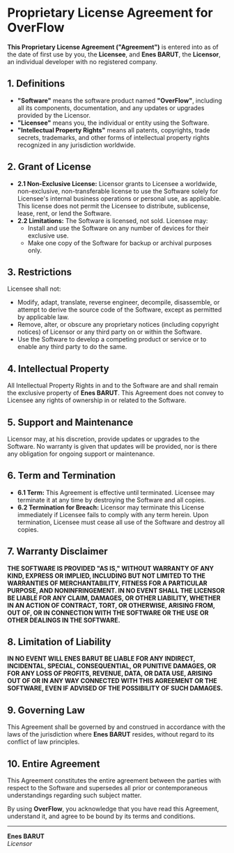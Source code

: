 # Proprietary License Agreement for OverFlow

**This Proprietary License Agreement ("Agreement")** is entered into as of the date of first use by you, the **Licensee**, and **Enes BARUT**, the **Licensor**, an individual developer with no registered company.

## 1. Definitions

- **"Software"** means the software product named **"OverFlow"**, including all its components, documentation, and any updates or upgrades provided by the Licensor.
- **"Licensee"** means you, the individual or entity using the Software.
- **"Intellectual Property Rights"** means all patents, copyrights, trade secrets, trademarks, and other forms of intellectual property rights recognized in any jurisdiction worldwide.

## 2. Grant of License

- **2.1 Non-Exclusive License:** Licensor grants to Licensee a worldwide, non-exclusive, non-transferable license to use the Software solely for Licensee's internal business operations or personal use, as applicable. This license does not permit the Licensee to distribute, sublicense, lease, rent, or lend the Software.
- **2.2 Limitations:** The Software is licensed, not sold. Licensee may:
  - Install and use the Software on any number of devices for their exclusive use.
  - Make one copy of the Software for backup or archival purposes only.

## 3. Restrictions

Licensee shall not:
- Modify, adapt, translate, reverse engineer, decompile, disassemble, or attempt to derive the source code of the Software, except as permitted by applicable law.
- Remove, alter, or obscure any proprietary notices (including copyright notices) of Licensor or any third party on or within the Software.
- Use the Software to develop a competing product or service or to enable any third party to do the same.

## 4. Intellectual Property

All Intellectual Property Rights in and to the Software are and shall remain the exclusive property of **Enes BARUT**. This Agreement does not convey to Licensee any rights of ownership in or related to the Software.

## 5. Support and Maintenance

Licensor may, at his discretion, provide updates or upgrades to the Software. No warranty is given that updates will be provided, nor is there any obligation for ongoing support or maintenance.

## 6. Term and Termination

- **6.1 Term:** This Agreement is effective until terminated. Licensee may terminate it at any time by destroying the Software and all copies.
- **6.2 Termination for Breach:** Licensor may terminate this License immediately if Licensee fails to comply with any term herein. Upon termination, Licensee must cease all use of the Software and destroy all copies.

## 7. Warranty Disclaimer

**THE SOFTWARE IS PROVIDED "AS IS," WITHOUT WARRANTY OF ANY KIND, EXPRESS OR IMPLIED, INCLUDING BUT NOT LIMITED TO THE WARRANTIES OF MERCHANTABILITY, FITNESS FOR A PARTICULAR PURPOSE, AND NONINFRINGEMENT. IN NO EVENT SHALL THE LICENSOR BE LIABLE FOR ANY CLAIM, DAMAGES, OR OTHER LIABILITY, WHETHER IN AN ACTION OF CONTRACT, TORT, OR OTHERWISE, ARISING FROM, OUT OF, OR IN CONNECTION WITH THE SOFTWARE OR THE USE OR OTHER DEALINGS IN THE SOFTWARE.**

## 8. Limitation of Liability

**IN NO EVENT WILL ENES BARUT BE LIABLE FOR ANY INDIRECT, INCIDENTAL, SPECIAL, CONSEQUENTIAL, OR PUNITIVE DAMAGES, OR FOR ANY LOSS OF PROFITS, REVENUE, DATA, OR DATA USE, ARISING OUT OF OR IN ANY WAY CONNECTED WITH THIS AGREEMENT OR THE SOFTWARE, EVEN IF ADVISED OF THE POSSIBILITY OF SUCH DAMAGES.**

## 9. Governing Law

This Agreement shall be governed by and construed in accordance with the laws of the jurisdiction where **Enes BARUT** resides, without regard to its conflict of law principles.

## 10. Entire Agreement

This Agreement constitutes the entire agreement between the parties with respect to the Software and supersedes all prior or contemporaneous understandings regarding such subject matter.

By using **OverFlow**, you acknowledge that you have read this Agreement, understand it, and agree to be bound by its terms and conditions.

---

**Enes BARUT**  
*Licensor*
